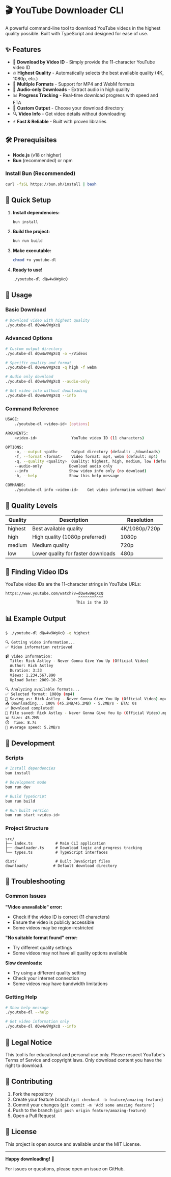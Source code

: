 # 🎬 YouTube Downloader CLI

A powerful command-line tool to download YouTube videos in the highest quality possible. Built with TypeScript and designed for ease of use.

## ✨ Features

- 🎯 **Download by Video ID** - Simply provide the 11-character YouTube video ID
- 🔥 **Highest Quality** - Automatically selects the best available quality (4K, 1080p, etc.)
- 📱 **Multiple Formats** - Support for MP4 and WebM formats
- 🎵 **Audio-only Downloads** - Extract audio in high quality
- 📊 **Progress Tracking** - Real-time download progress with speed and ETA
- 📁 **Custom Output** - Choose your download directory
- 🔍 **Video Info** - Get video details without downloading
- ⚡ **Fast & Reliable** - Built with proven libraries

## 🛠️ Prerequisites

- **Node.js** (v18 or higher)
- **Bun** (recommended) or npm

### Install Bun (Recommended)

```bash
curl -fsSL https://bun.sh/install | bash
```

## 🚀 Quick Setup

1. **Install dependencies:**

   ```bash
   bun install
   ```

2. **Build the project:**

   ```bash
   bun run build
   ```

3. **Make executable:**

   ```bash
   chmod +x youtube-dl
   ```

4. **Ready to use!**
   ```bash
   ./youtube-dl dQw4w9WgXcQ
   ```

## 📖 Usage

### Basic Download

```bash
# Download video with highest quality
./youtube-dl dQw4w9WgXcQ
```

### Advanced Options

```bash
# Custom output directory
./youtube-dl dQw4w9WgXcQ -o ~/Videos

# Specific quality and format
./youtube-dl dQw4w9WgXcQ -q high -f webm

# Audio only download
./youtube-dl dQw4w9WgXcQ --audio-only

# Get video info without downloading
./youtube-dl dQw4w9WgXcQ --info
```

### Command Reference

```bash
USAGE:
    ./youtube-dl <video-id> [options]

ARGUMENTS:
    <video-id>               YouTube video ID (11 characters)

OPTIONS:
    -o, --output <path>      Output directory (default: ./downloads)
    -f, --format <format>    Video format: mp4, webm (default: mp4)
    -q, --quality <quality>  Quality: highest, high, medium, low (default: highest)
    --audio-only            Download audio only
    --info                  Show video info only (no download)
    -h, --help              Show this help message

COMMANDS:
    ./youtube-dl info <video-id>    Get video information without downloading
```

## 🎯 Quality Levels

| Quality | Description                        | Resolution    |
| ------- | ---------------------------------- | ------------- |
| highest | Best available quality             | 4K/1080p/720p |
| high    | High quality (1080p preferred)     | 1080p         |
| medium  | Medium quality                     | 720p          |
| low     | Lower quality for faster downloads | 480p          |

## 📱 Finding Video IDs

YouTube video IDs are the 11-character strings in YouTube URLs:

```
https://www.youtube.com/watch?v=dQw4w9WgXcQ
                                ^^^^^^^^^^^
                               This is the ID
```

## 📊 Example Output

```bash
$ ./youtube-dl dQw4w9WgXcQ -q highest

🔍 Getting video information...
✅ Video information retrieved

📹 Video Information:
  Title: Rick Astley - Never Gonna Give You Up (Official Video)
  Author: Rick Astley
  Duration: 3:33
  Views: 1,234,567,890
  Upload Date: 2009-10-25

🔍 Analyzing available formats...
✅ Selected format: 1080p (mp4)
📝 Saving as: Rick Astley - Never Gonna Give You Up (Official Video).mp4
📥 Downloading... 100% (45.2MB/45.2MB) - 5.2MB/s - ETA: 0s
✅ Download completed!
📁 File saved: Rick Astley - Never Gonna Give You Up (Official Video).mp4
📊 Size: 45.2MB
⏱️  Time: 8.7s
🚀 Average speed: 5.2MB/s
```

## 🔧 Development

### Scripts

```bash
# Install dependencies
bun install

# Development mode
bun run dev

# Build TypeScript
bun run build

# Run built version
bun run start <video-id>
```

### Project Structure

```
src/
├── index.ts          # Main CLI application
├── downloader.ts     # Download logic and progress tracking
└── types.ts          # TypeScript interfaces

dist/                 # Built JavaScript files
downloads/           # Default download directory
```

## 🐛 Troubleshooting

### Common Issues

**"Video unavailable" error:**

- Check if the video ID is correct (11 characters)
- Ensure the video is publicly accessible
- Some videos may be region-restricted

**"No suitable format found" error:**

- Try different quality settings
- Some videos may not have all quality options available

**Slow downloads:**

- Try using a different quality setting
- Check your internet connection
- Some videos may have bandwidth limitations

### Getting Help

```bash
# Show help message
./youtube-dl --help

# Get video information only
./youtube-dl dQw4w9WgXcQ --info
```

## 📄 Legal Notice

This tool is for educational and personal use only. Please respect YouTube's Terms of Service and copyright laws. Only download content you have the right to download.

## 🤝 Contributing

1. Fork the repository
2. Create your feature branch (`git checkout -b feature/amazing-feature`)
3. Commit your changes (`git commit -m 'Add some amazing feature'`)
4. Push to the branch (`git push origin feature/amazing-feature`)
5. Open a Pull Request

## 📝 License

This project is open source and available under the MIT License.

---

**Happy downloading! 🎉**

For issues or questions, please open an issue on GitHub.
